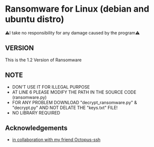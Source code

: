 
# Ransomware for Linux (debian and ubuntu distro)

⚠️I take no responsibility for any damage caused by the program⚠️

## VERSION
This is the 1.2 Version of Ransomware

## NOTE
- DON'T USE IT FOR ILLEGAL PURPOSE
- AT LINE 6 PLEASE MODIFY THE PATH IN THE SOURCE CODE (ransomware.py)
- FOR ANY PROBLEM DOWNLOAD "decrypt_ransomware.py" & "decrypt.py" AND NOT DELATE THE "keys.txt" FILE!
- NO LIBRARY REQUIRED

## Acknowledgements

 - [in collaboration with my friend Octopus-ssh](https://github.com/Octopus-ssh/)
